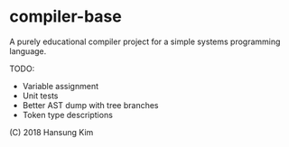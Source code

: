 compiler-base
=============

A purely educational compiler project for a simple systems programming
language.

TODO:
* Variable assignment
* Unit tests
* Better AST dump with tree branches
* Token type descriptions

(C) 2018 Hansung Kim
